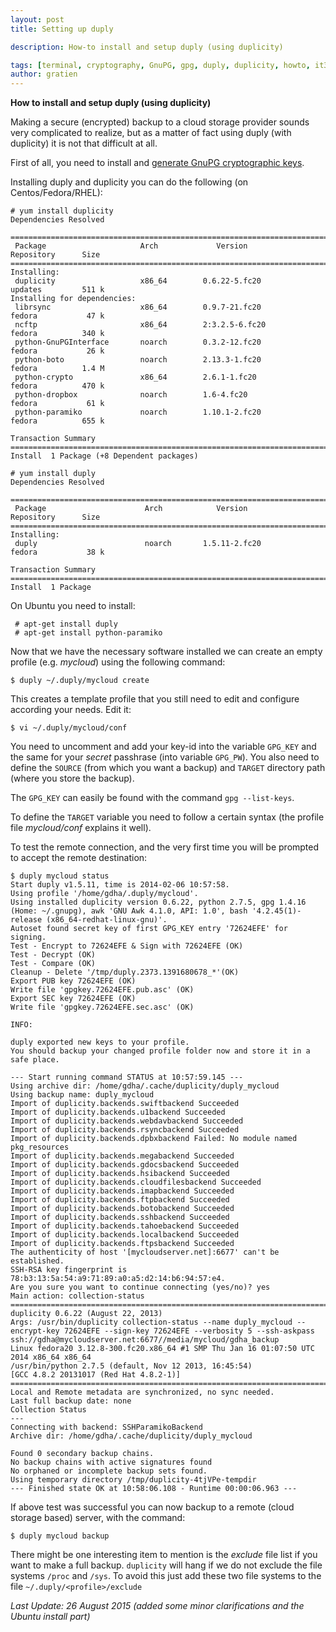 ```yaml
---
layout: post
title: Setting up duply

description: How-to install and setup duply (using duplicity)

tags: [terminal, cryptography, GnuPG, gpg, duply, duplicity, howto, it3 consultants]
author: gratien
---
```


<strong>How to install and setup duply (using duplicity)</strong>

Making a secure (encrypted) backup to a cloud storage provider sounds very complicated to realize, but as a matter of fact using duply (with duplicity) it is not that difficult at all.

First of all, you need to install and [generate GnuPG cryptographic keys](/2014/02/14/gnupg-key-generation/).

Installing duply and duplicity you can do the following (on Centos/Fedora/RHEL):

    # yum install duplicity
    Dependencies Resolved
    
    =======================================================================================
     Package                     Arch             Version            Repository      Size
    =======================================================================================
    Installing:
     duplicity                   x86_64        0.6.22-5.fc20         updates         511 k
    Installing for dependencies:
     librsync                    x86_64        0.9.7-21.fc20         fedora           47 k
     ncftp                       x86_64        2:3.2.5-6.fc20        fedora          340 k
     python-GnuPGInterface       noarch        0.3.2-12.fc20         fedora           26 k
     python-boto                 noarch        2.13.3-1.fc20         fedora          1.4 M
     python-crypto               x86_64        2.6.1-1.fc20          fedora          470 k
     python-dropbox              noarch        1.6-4.fc20            fedora           61 k
     python-paramiko             noarch        1.10.1-2.fc20         fedora          655 k
    
    Transaction Summary
    =======================================================================================
    Install  1 Package (+8 Dependent packages)
    
    # yum install duply
    Dependencies Resolved
    
    =======================================================================================
     Package                      Arch            Version            Repository      Size
    =======================================================================================
    Installing:
     duply                        noarch       1.5.11-2.fc20         fedora           38 k
    
    Transaction Summary
    =======================================================================================
    Install  1 Package
    
On Ubuntu you need to install:

     # apt-get install duply
     # apt-get install python-paramiko
     

Now that we have the necessary software installed we can create an empty profile (e.g. *mycloud*) using the following command:

    $ duply ~/.duply/mycloud create

This creates a template profile that you still need to edit and configure according your needs. Edit it:

    $ vi ~/.duply/mycloud/conf

You need to uncomment and add your key-id into the variable `GPG_KEY` and the same for your *secret* passhrase (into variable `GPG_PW`). You also need to define the `SOURCE` (from which you want a backup) and `TARGET` directory path (where you store the backup).

The `GPG_KEY` can easily be found with the command `gpg --list-keys`.

To define the `TARGET` variable you need to follow a certain syntax (the profile file *mycloud/conf* explains it well).

To test the remote connection, and the very first time you will be prompted to accept the remote destination:

    $ duply mycloud status
    Start duply v1.5.11, time is 2014-02-06 10:57:58.
    Using profile '/home/gdha/.duply/mycloud'.
    Using installed duplicity version 0.6.22, python 2.7.5, gpg 1.4.16 (Home: ~/.gnupg), awk 'GNU Awk 4.1.0, API: 1.0', bash '4.2.45(1)-release (x86_64-redhat-linux-gnu)'.
    Autoset found secret key of first GPG_KEY entry '72624EFE' for signing.
    Test - Encrypt to 72624EFE & Sign with 72624EFE (OK)
    Test - Decrypt (OK)
    Test - Compare (OK)
    Cleanup - Delete '/tmp/duply.2373.1391680678_*'(OK)
    Export PUB key 72624EFE (OK)
    Write file 'gpgkey.72624EFE.pub.asc' (OK)
    Export SEC key 72624EFE (OK)
    Write file 'gpgkey.72624EFE.sec.asc' (OK)
    
    INFO:
    
    duply exported new keys to your profile.
    You should backup your changed profile folder now and store it in a safe place.
    
    --- Start running command STATUS at 10:57:59.145 ---
    Using archive dir: /home/gdha/.cache/duplicity/duply_mycloud
    Using backup name: duply_mycloud
    Import of duplicity.backends.swiftbackend Succeeded
    Import of duplicity.backends.u1backend Succeeded
    Import of duplicity.backends.webdavbackend Succeeded
    Import of duplicity.backends.rsyncbackend Succeeded
    Import of duplicity.backends.dpbxbackend Failed: No module named pkg_resources
    Import of duplicity.backends.megabackend Succeeded
    Import of duplicity.backends.gdocsbackend Succeeded
    Import of duplicity.backends.hsibackend Succeeded
    Import of duplicity.backends.cloudfilesbackend Succeeded
    Import of duplicity.backends.imapbackend Succeeded
    Import of duplicity.backends.ftpbackend Succeeded
    Import of duplicity.backends.botobackend Succeeded
    Import of duplicity.backends.sshbackend Succeeded
    Import of duplicity.backends.tahoebackend Succeeded
    Import of duplicity.backends.localbackend Succeeded
    Import of duplicity.backends.ftpsbackend Succeeded
    The authenticity of host '[mycloudserver.net]:6677' can't be established.
    SSH-RSA key fingerprint is 78:b3:13:5a:54:a9:71:89:a0:a5:d2:14:b6:94:57:e4.
    Are you sure you want to continue connecting (yes/no)? yes
    Main action: collection-status
    ================================================================================
    duplicity 0.6.22 (August 22, 2013)
    Args: /usr/bin/duplicity collection-status --name duply_mycloud --encrypt-key 72624EFE --sign-key 72624EFE --verbosity 5 --ssh-askpass ssh://gdha@mycloudserver.net:6677//media/mycloud/gdha_backup
    Linux fedora20 3.12.8-300.fc20.x86_64 #1 SMP Thu Jan 16 01:07:50 UTC 2014 x86_64 x86_64
    /usr/bin/python 2.7.5 (default, Nov 12 2013, 16:45:54)
    [GCC 4.8.2 20131017 (Red Hat 4.8.2-1)]
    ================================================================================
    Local and Remote metadata are synchronized, no sync needed.
    Last full backup date: none
    Collection Status
    ---
    Connecting with backend: SSHParamikoBackend
    Archive dir: /home/gdha/.cache/duplicity/duply_mycloud
    
    Found 0 secondary backup chains.
    No backup chains with active signatures found
    No orphaned or incomplete backup sets found.
    Using temporary directory /tmp/duplicity-4tjVPe-tempdir
    --- Finished state OK at 10:58:06.108 - Runtime 00:00:06.963 ---
    


If above test was successful you can now backup to a remote (cloud storage based) server, with the command:

    $ duply mycloud backup

There might be one interesting item to mention is the *exclude* file list if you want to make a full backup. `duplicity` will hang if we do not exclude the file systems `/proc` and `/sys`. To avoid this just add these two file systems to the file `~/.duply/<profile>/exclude`

*Last Update: 26 August 2015 (added some minor clarifications and the Ubuntu install part)*
